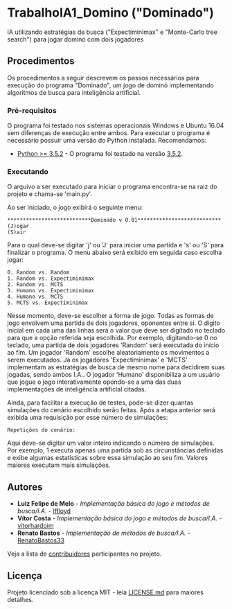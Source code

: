 # TrabalhoIA1_Domino ("Dominado")
IA utilizando estratégias de busca ("Expectiminimax" e "Monte-Carlo tree search") para jogar dominó com dois jogadores

## Procedimentos

Os procedimentos a seguir descrevem os passos necessários para execução do programa "Dominado", um jogo de dominó implementando algoritmos de busca para inteligência artificial.

### Pré-requisitos

O programa foi testado nos sistemas operacionais Windows e Ubuntu 16.04 sem diferenças de execução entre ambos.
Para executar o programa é necessário possuir uma versão do Python instalada. Recomendamos:

* [Python >= 3.5.2](https://www.python.org/downloads/) - O programa foi testado na versão [3.5.2](https://www.python.org/downloads/release/python-352/).

### Executando

O arquivo a ser executado para iniciar o programa encontra-se na raiz do projeto e chama-se 'main.py'.

Ao ser iniciado, o jogo exibirá o seguinte menu:

```
***************************Dominado v 0.01***************************
(J)ogar
(S)air
```

Para o qual deve-se digitar 'j' ou 'J' para iniciar uma partida e 's' ou 'S' para finalizar o programa. O menu abaixo será exibido em seguida caso escolha jogar:

```
0. Random vs. Random
1. Random vs. Expectiminimax
2. Random vs. MCTS
3. Humano vs. Expectiminimax
4. Humano vs. MCTS
5. MCTS vs. Expectiminimax
```
Nesse momento, deve-se escolher a forma de jogo. Todas as formas de jogo envolvem uma partida de dois jogadores, oponentes entre si. O dígito inicial em cada uma das linhas será o valor que deve ser digitado no teclado para que a opção referida seja escolhida.
Por exemplo, digitando-se 0 no teclado, uma partida de dois jogadores 'Random' será executada do início ao fim. Um jogador 'Random' escolhe aleatoriamente os movimentos a serem executados. Já os jogadores 'Expectiminimax' e 'MCTS' implementam as estratégias de busca de mesmo nome para decidirem suas jogadas, sendo ambos I.A.. O jogador 'Humano' disponibiliza a um usuário que jogue o jogo interativamente opondo-se a uma das duas implementações de inteligência artificial citadas.

Ainda, para facilitar a execução de testes, pode-se dizer quantas simulações do cenário escolhido serão feitas. Após a etapa anterior será exibida uma requisição por esse número de simulações:

```
Repetições do cenário:
```

Aqui deve-se digitar um valor inteiro indicando o número de simulações. Por exemplo, 1 executa apenas uma partida sob as circunstâncias definidas e exibe algumas estatísticas sobre essa simulação ao seu fim. Valores maiores executam mais simulações.

## Autores

* **Luiz Felipe de Melo** - *Implementação básica do jogo e métodos de busca/I.A.* - [lffloyd](https://github.com/lffloyd)
* **Vítor Costa** - *Implementação básica do jogo e métodos de busca/I.A.* - [vitorhardoim](https://github.com/vitorhardoim)
* **Renato Bastos** - *Implementação de métodos de busca/I.A.* - [RenatoBastos33](https://github.com/RenatoBastos33)

Veja a lista de [contribuidores](https://github.com/lffloyd/TrabalhoIA1_Domino/contributors) participantes no projeto.

## Licença

Projeto licenciado sob a licença MIT - leia [LICENSE.md](https://github.com/lffloyd/TrabalhoIA1_Domino/blob/rev0.1/LICENSE) para maiores detalhes.

